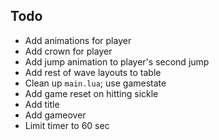 ## Todo
- Add animations for player
- Add crown for player
- Add jump animation to player's second jump
- Add rest of wave layouts to table
- Clean up `main.lua`; use gamestate
- Add game reset on hitting sickle
- Add title
- Add gameover
- Limit timer to 60 sec